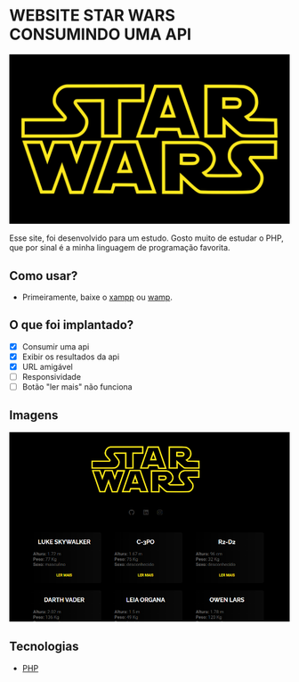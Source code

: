 # WEBSITE STAR WARS CONSUMINDO UMA API

![alt text](https://raw.githubusercontent.com/raphaellimarjbr/website-theme-starWars-html-css-php-api/main/app/src/img/logo.png)

Esse site, foi desenvolvido para um estudo. Gosto muito de estudar o PHP, que por sinal é a minha linguagem de programação favorita.

## Como usar?

- Primeiramente, baixe o [xampp](https://www.apachefriends.org/pt_br/index.html) ou [wamp](https://www.wampserver.com/en/).

## O que foi implantado?

- [x] Consumir uma api
- [x] Exibir os resultados da api
- [x] URL amigável
- [ ] Responsividade
- [ ] Botão "ler mais" não funciona
## Imagens

![alt text](https://raw.githubusercontent.com/raphaellimarjbr/website-theme-starWars-html-css-php-api/main/banner.png)

## Tecnologias

- [PHP](https://www.php.net/)